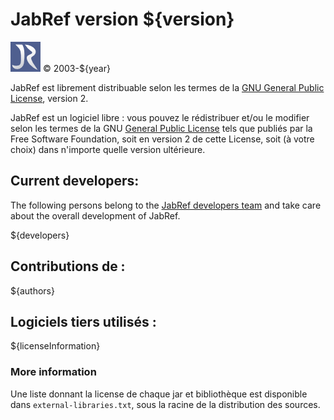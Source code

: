 # JabRef version ${version}

![JabRef logo](../../images/external/JabRef-icon-48.png)
© 2003-${year}

JabRef est librement distribuable selon les termes de la [GNU General Public License](http://choosealicense.com/licenses/gpl-2.0/), version 2.

JabRef est un logiciel libre : vous pouvez le rédistribuer et/ou le modifier selon les termes de la GNU [General Public License](http://choosealicense.com/licenses/gpl-2.0/) tels que publiés par la Free Software Foundation, soit en version 2 de cette License, soit (à votre choix) dans n'importe quelle version ultérieure.

## Current developers:

The following persons belong to the [JabRef developers team](https://github.com/orgs/JabRef/teams/developers) and take care about the overall development of JabRef.

${developers}

## Contributions de :

${authors}

## Logiciels tiers utilisés :

${licenseInformation}

### More information

Une liste donnant la license de chaque jar et bibliothèque est disponible dans `external-libraries.txt`, sous la racine de la distribution des sources.
